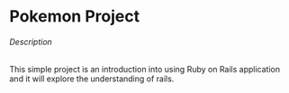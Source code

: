# Pokemon Project
###### Description
This simple project is an introduction into using Ruby on Rails application and it will explore the understanding
of rails.
